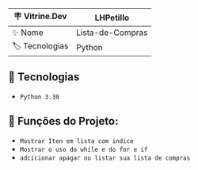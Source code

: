 
| 🪧 Vitrine.Dev |    LHPetillo |
| -------------  | -------------
| ✨ Nome        | Lista-de-Compras
| 🏷️ Tecnologias | Python

## 🔨 Tecnologias

- ``Python 3.30``
 
## 🔨 Funções do Projeto:

- ``Mostrar Iten em lista com indice ``
- ``Mostrar o uso do while e do for e if ``
- ``adcicionar apagar ou listar sua lista de compras``
